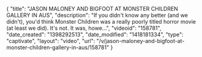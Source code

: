{
    "title": "JASON MALONEY AND BIGFOOT AT MONSTER CHILDREN GALLERY IN AUS",
    "description": "If you didn't know any better (and we didn't), you'd think Monster Children was a really poorly titled horror movie (at least we did). It's not. It was, howe...",
    "videoid": "158781",
    "date_created": "1398292513",
    "date_modified": "1418181334",
    "type": "captivate",
    "layout": "video",
    "url": "\/v\/jason-maloney-and-bigfoot-at-monster-children-gallery-in-aus\/158781"
}